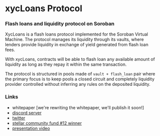 # xycLoans Protocol
### Flash loans and liquidity protocol on Soroban

XycLoans is a flash loans protocol implemented for the Soroban Virtual Machine. 
The protocol manages its liquidity through its vaults, where lenders provide liquidity in exchange of yield generated from flash loan fees.

With xycLoans, contracts will be able to flash loan any available amount of liquidity as long as they repay it within the same transaction. 

The protocol is structured in pools made of `vault + flash_loan` pair where the primary focus is to keep pools a closed circuit and completely liquidity provider controlled without inferring any rules on the deposited liquidity.


### Links
- whitepaper [we're rewriting the whitepaper, we'll publish it soon!]
- [discord server](https://discord.com/invite/w7fBhSS34Q)
- [twitter](https://twitter.com/xyclooLabs)
- [stellar community fund #12 winner](https://communityfund.stellar.org/projects/xycloans-scf-12)
- [presentation video](https://www.youtube.com/watch?v=PUtyb2EE4e0)
